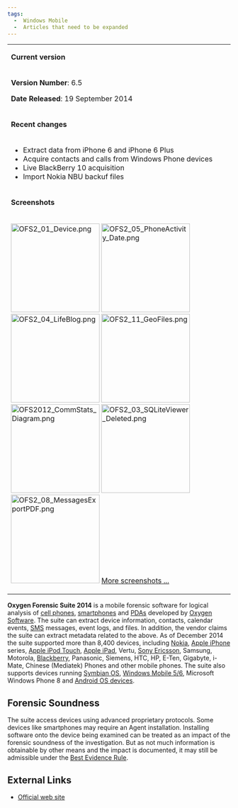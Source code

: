 ```yaml
---
tags:
  -  Windows Mobile
  -  Articles that need to be expanded
---
```

<table>
<tbody>
<tr class="odd">
<td><p><strong>Current version</strong></p></td>
</tr>
<tr class="even">
<td><p><strong>Version Number</strong>: 6.5</p>
<p><strong>Date Released</strong>: 19 September 2014</p></td>
</tr>
<tr class="odd">
<td><p><strong>Recent changes</strong></p></td>
</tr>
<tr class="even">
<td><ul>
<li>Extract data from iPhone 6 and iPhone 6 Plus</li>
<li>Acquire contacts and calls from Windows Phone devices</li>
<li>Live BlackBerry 10 acquisition</li>
<li>Import Nokia NBU backuf files</li>
</ul></td>
</tr>
<tr class="odd">
<td><p><strong>Screenshots</strong></p></td>
</tr>
<tr class="even">
<td><p><img src="OFS2_01_Device.png" title="OFS2_01_Device.png"
width="200" alt="OFS2_01_Device.png" /> <img
src="OFS2_05_PhoneActivity_Date.png"
title="OFS2_05_PhoneActivity_Date.png" width="200"
alt="OFS2_05_PhoneActivity_Date.png" /> <img src="OFS2_04_LifeBlog.png"
title="OFS2_04_LifeBlog.png" width="200" alt="OFS2_04_LifeBlog.png" />
<img src="OFS2_11_GeoFiles.png" title="OFS2_11_GeoFiles.png" width="200"
alt="OFS2_11_GeoFiles.png" /> <img src="OFS2012_CommStats_Diagram.png"
title="OFS2012_CommStats_Diagram.png" width="200"
alt="OFS2012_CommStats_Diagram.png" /> <img
src="OFS2_03_SQLiteViewer_Deleted.png"
title="OFS2_03_SQLiteViewer_Deleted.png" width="200"
alt="OFS2_03_SQLiteViewer_Deleted.png" /> <img
src="OFS2_08_MessagesExportPDF.png"
title="OFS2_08_MessagesExportPDF.png" width="200"
alt="OFS2_08_MessagesExportPDF.png" /> <a
href="http://www.oxygen-forensic.com/en/screenshots/">More screenshots
...</a></p></td>
</tr>
</tbody>
</table>

**Oxygen Forensic Suite 2014** is a mobile forensic software for logical
analysis of [cell phones](cell_phones.md), [smartphones](smartphones.md) and
[PDAs](pdas.md) developed by [Oxygen Software](oxygen_software.md). The suite
can extract device information, contacts, calendar events, [SMS](sms.md)
messages, event logs, and files. In addition, the vendor claims the suite can
extract metadata related to the above. As of December 2014 the suite supported
more than 8,400 devices, including [Nokia](nokia.md), [Apple
iPhone](apple_iphone.md) series, [Apple iPod Touch](apple_ipod_touch.md),
[Apple iPad](apple_ipad.md), Vertu, [Sony Ericsson](sony_ericsson.md), Samsung,
Motorola, [Blackberry](blackberry.md), Panasonic, Siemens, HTC, HP, E-Ten,
Gigabyte, i-Mate, Chinese (Mediatek) Phones and other mobile phones. The suite
also supports devices running [Symbian OS](symbian.md), [Windows Mobile
5/6](microsoft_windows_mobile.md), Microsoft Windows Phone 8 and [Android OS
devices](android.md).

## Forensic Soundness

The suite access devices using advanced proprietary protocols. Some
devices like smartphones may require an Agent installation. Installing
software onto the device being examined can be treated as an impact of
the forensic soundness of the investigation. But as not much information
is obtainable by other means and the impact is documented, it may still
be admissible under the [Best Evidence
Rule](best_evidence_rule.md).

## External Links

- [Official web site](http://www.oxygen-forensic.com/)

